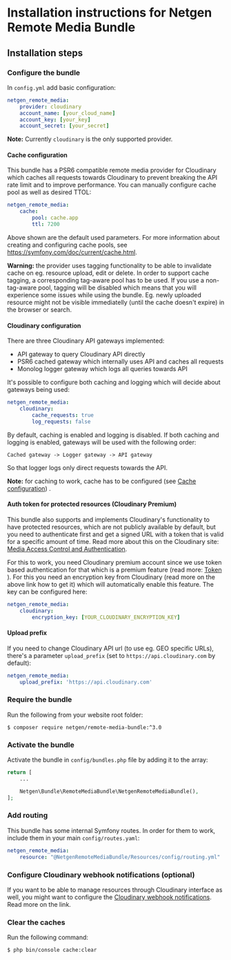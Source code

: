 # Installation instructions for Netgen Remote Media Bundle

## Installation steps

### Configure the bundle

In `config.yml` add basic configuration:

```yaml
netgen_remote_media:
    provider: cloudinary
    account_name: [your_cloud_name]
    account_key: [your_key]
    account_secret: [your_secret]
```

**Note:** Currently `cloudinary` is the only supported provider.

#### Cache configuration

This bundle has a PSR6 compatible remote media provider for Cloudinary which caches all requests towards Cloudinary to prevent breaking the API rate limit and to improve performance. You can manually configure cache pool as well as desired TTOL:


```yaml
netgen_remote_media:
    cache:
        pool: cache.app
        ttl: 7200
```

Above shown are the default used parameters. For more information about creating and configuring cache pools, see https://symfony.com/doc/current/cache.html.

**Warning:** the provider uses tagging functionality to be able to invalidate cache on eg. resource upload, edit or delete. In order to support cache tagging, a corresponding tag-aware pool has to be used. If you use a non-tag-aware pool, tagging will be disabled which means that you will experience some issues while using the bundle. Eg. newly uploaded resource might not be visible immediatelly (until the cache doesn't expire) in the browser or search.

#### Cloudinary configuration

There are three Cloudinary API gateways implemented:

 * API gateway to query Cloudinary API directly
 * PSR6 cached gateway which internally uses API and caches all requests
 * Monolog logger gateway which logs all queries towards API

It's possible to configure both caching and logging which will decide about gateways being used:

```yaml
netgen_remote_media:
    cloudinary:
        cache_requests: true
        log_requests: false
```

By default, caching is enabled and logging is disabled. If both caching and logging is enabled, gateways will be used with the following order:

```
Cached gateway -> Logger gateway -> API gateway
```

So that logger logs only direct requests towards the API.

**Note:** for caching to work, cache has to be configured (see [Cache configuration](#cache-configuration)) .

#### Auth token for protected resources (Cloudinary Premium)

This bundle also supports and implements Cloudinary's functionality to have protected resources, which are not publicly available by default, but you need to authenticate first and get a signed URL with a token that is valid for a specific amount of time. Read more about this on the Cloudinary site: [Media Access Control and Authentication](https://cloudinary.com/documentation/control_access_to_media).

For this to work, you need Cloudinary premium account since we use token based authentication for that which is a premium feature (read more: [Token ]()). For this you need an encryption key from Cloudinary (read more on the above link how to get it) which will automatically enable this feature. The key can be configured here:

```yaml
netgen_remote_media:
    cloudinary:
        encryption_key: [YOUR_CLOUDINARY_ENCRYPTION_KEY]
```

#### Upload prefix

If you need to change Cloudinary API url (to use eg. GEO specific URLs), there's a parameter `upload_prefix` (set to `https://api.cloudinary.com` by default):

```yaml
netgen_remote_media:
    upload_prefix: 'https://api.cloudinary.com'
```

### Require the bundle

Run the following from your website root folder:

```
$ composer require netgen/remote-media-bundle:^3.0
```

### Activate the bundle

Activate the bundle in `config/bundles.php` file by adding it to the array:

```php
return [
    ...

    Netgen\Bundle\RemoteMediaBundle\NetgenRemoteMediaBundle(),
];
```

### Add routing

This bundle has some internal Symfony routes. In order for them to work, include them in your main `config/routes.yaml`:

```yaml
netgen_remote_media:
    resource: "@NetgenRemoteMediaBundle/Resources/config/routing.yml"
```

### Configure Cloudinary webhook notifications (optional)

If you want to be able to manage resources through Cloudinary interface as well, you might want to configure the [Cloudinary webhook notifications](Cloudinary/WEBHOOK_NOTIFICATIONS.md). Read more on the link.

### Clear the caches

Run the following command:

```
$ php bin/console cache:clear
```
